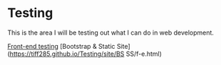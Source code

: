 # Testing
This is the area I will be testing out what I can do in web development.

[Front-end testing](https://tiff285.github.io/Testing/site/CSS3/f-e.html)
[Bootstrap & Static Site] (https://tiff285.github.io/Testing/site/BS SS/f-e.html)